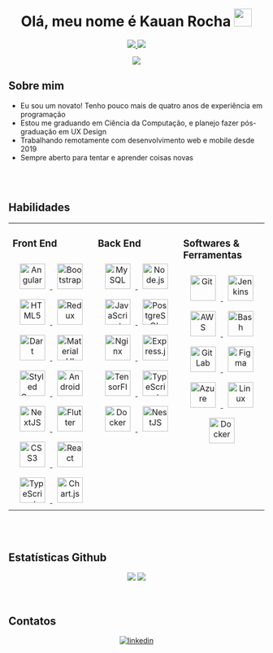 <h1 align="center">
    Olá, meu nome é Kauan Rocha
    <img src="https://media.giphy.com/media/hvRJCLFzcasrR4ia7z/giphy.gif" width="35">
</h1>

<div align="center">
    <a href="https://github.com/KauanR/KauanR/blob/main/README.md" target="_blank">
        <img src="https://img.shields.io/badge/lang-en-red.svg"/>
    </a> 
    <a href="https://github.com/KauanR/KauanR/blob/main/README.pt-br.md" target="_blank">
        <img src="https://img.shields.io/badge/lang-pt--br-green.svg"/>
    </a>
</div>

<p align="center">
  <img src="https://readme-typing-svg.demolab.com?font=Ubuntu&weight=700&size=25&duration=2500&pause=500&color=DA6286&center=true&vCenter=true&multiline=true&width=600&height=120&lines=Desenvolvedor+Web+e+Mobile;Estudante+de+Ciência+da+Computação;Apaixonado+em+aprender+coisas+novas">
</p>


## Sobre mim
- Eu sou um novato! Tenho pouco mais de quatro anos de experiência em programação
- Estou me graduando em Ciência da Computação, e planejo fazer pós-graduação em UX Design
- Trabalhando remotamente com desenvolvimento web e mobile desde 2019
- Sempre aberto para tentar e aprender coisas novas

<br/> 
<br/> 

## Habilidades
<table>
<tr>
<td valign="top" width="33%">
    <h3>Front End</h3>
    <div align="center">  
        <a href="https://angular.io/" target="_blank">
            <img style="margin: 10px" src="https://profilinator.rishav.dev/skills-assets/angularjs-original.svg" alt="Angular" height="50" />
        </a>  
        <a href="https://getbootstrap.com/docs/3.4/javascript/" target="_blank">
            <img style="margin: 10px" src="https://profilinator.rishav.dev/skills-assets/bootstrap-plain.svg" alt="Bootstrap" height="50" />
        </a>  
        <a href="https://en.wikipedia.org/wiki/HTML5" target="_blank">
            <img style="margin: 10px" src="https://profilinator.rishav.dev/skills-assets/html5-original-wordmark.svg" alt="HTML5" height="50" />
        </a>  
        <a href="https://redux.js.org/" target="_blank">
            <img style="margin: 10px" src="https://profilinator.rishav.dev/skills-assets/redux-original.svg" alt="Redux" height="50" />
        </a>  
        <a href="https://dart.dev/" target="_blank">
            <img style="margin: 10px" src="https://profilinator.rishav.dev/skills-assets/dartlang-icon.svg" alt="Dart" height="50" />
        </a>  
        <a href="https://mui.com/" target="_blank">
            <img style="margin: 10px" src="https://profilinator.rishav.dev/skills-assets/mui.png" alt="Material UI" height="50" />
        </a>  
        <a href="https://styled-components.com/" target="_blank">
            <img style="margin: 10px" src="https://profilinator.rishav.dev/skills-assets/styled-components.png" alt="Styled Components" height="50" />
        </a>  
        <a href="https://www.android.com/intl/en_in/" target="_blank">
            <img style="margin: 10px" src="https://profilinator.rishav.dev/skills-assets/android-original-wordmark.svg" alt="Android" height="50" />
        </a>  
        <a href="https://nextjs.org/" target="_blank">
            <img style="margin: 10px" src="https://profilinator.rishav.dev/skills-assets/nextjs.png" alt="NextJS" height="50" />
        </a>  
        <a href="https://flutter.dev/" target="_blank">
            <img style="margin: 10px" src="https://profilinator.rishav.dev/skills-assets/flutterio-icon.svg" alt="Flutter" height="50" />
        </a>  
        <a href="https://www.w3schools.com/css/" target="_blank">
            <img style="margin: 10px" src="https://profilinator.rishav.dev/skills-assets/css3-original-wordmark.svg" alt="CSS3" height="50" />
        </a>  
        <a href="https://reactjs.org/" target="_blank">
            <img style="margin: 10px" src="https://profilinator.rishav.dev/skills-assets/react-original-wordmark.svg" alt="React" height="50" />
        </a>  
        <a href="https://www.typescriptlang.org/" target="_blank">
            <img style="margin: 10px" src="https://profilinator.rishav.dev/skills-assets/typescript-original.svg" alt="TypeScript" height="50" />
        </a>  
        <a href="https://www.chartjs.org/" target="_blank">
            <img style="margin: 10px" src="https://profilinator.rishav.dev/skills-assets/logo-title.svg" alt="Chart.js" height="50" />
        </a>  
    </div>
</td>

<td valign="top" width="33%">
    <h3>Back End</h3>  
    <div align="center">  
        <a href="https://www.mysql.com/" target="_blank">
            <img style="margin: 10px" src="https://profilinator.rishav.dev/skills-assets/mysql-original-wordmark.svg" alt="MySQL" height="50" />
        </a>  
        <a href="https://nodejs.org/" target="_blank">
            <img style="margin: 10px" src="https://profilinator.rishav.dev/skills-assets/nodejs-original-wordmark.svg" alt="Node.js" height="50" />
        </a>  
        <a href="https://www.javascript.com/" target="_blank">
            <img style="margin: 10px" src="https://profilinator.rishav.dev/skills-assets/javascript-original.svg" alt="JavaScript" height="50" />
        </a>  
        <a href="https://www.postgresql.org/" target="_blank">
            <img style="margin: 10px" src="https://profilinator.rishav.dev/skills-assets/postgresql-original-wordmark.svg" alt="PostgreSQL" height="50" />
        </a>  
        <a href="https://www.nginx.com/" target="_blank">
            <img style="margin: 10px" src="https://profilinator.rishav.dev/skills-assets/nginx-original.svg" alt="Nginx" height="50" />
        </a>  
        <a href="https://expressjs.com/" target="_blank">
            <img style="margin: 10px" src="https://profilinator.rishav.dev/skills-assets/express-original-wordmark.svg" alt="Express.js" height="50" />
        </a>  
        <a href="https://www.tensorflow.org/" target="_blank">
            <img style="margin: 10px" src="https://profilinator.rishav.dev/skills-assets/tensorflow-icon.svg" alt="TensorFlow" height="50" />
        </a>  
        <a href="https://www.typescriptlang.org/" target="_blank">
            <img style="margin: 10px" src="https://profilinator.rishav.dev/skills-assets/typescript-original.svg" alt="TypeScript" height="50" />
        </a>  
        <a href="https://www.docker.com/" target="_blank">
            <img style="margin: 10px" src="https://profilinator.rishav.dev/skills-assets/docker-original-wordmark.svg" alt="Docker" height="50" />
        </a>  
        <a href="https://nestjs.com/" target="_blank">
            <img style="margin: 10px" src="https://profilinator.rishav.dev/skills-assets/nestjs.svg" alt="NestJS" height="50" />
        </a>  
    </div>
</td>

<td valign="top" width="33%">
    <h3>Softwares & Ferramentas</h3>
    <div align="center">  
        <a href="https://github.com/" target="_blank">
            <img style="margin: 10px" src="https://profilinator.rishav.dev/skills-assets/git-scm-icon.svg" alt="Git" height="50" />
        </a>  
        <a href="https://www.jenkins.io/" target="_blank">
            <img style="margin: 10px" src="https://profilinator.rishav.dev/skills-assets/jenkins-icon.svg" alt="Jenkins" height="50" />
        </a>  
        <a href="https://aws.amazon.com/" target="_blank">
            <img style="margin: 10px" src="https://profilinator.rishav.dev/skills-assets/amazonwebservices-original-wordmark.svg" alt="AWS" height="50" />
        </a>  
        <a href="https://www.gnu.org/software/bash/" target="_blank">
            <img style="margin: 10px" src="https://profilinator.rishav.dev/skills-assets/gnu_bash-icon.svg" alt="Bash" height="50" />
        </a>  
        <a href="https://about.gitlab.com/" target="_blank">
            <img style="margin: 10px" src="https://profilinator.rishav.dev/skills-assets/gitlab.svg" alt="GitLab" height="50" />
        </a>  
        <a href="https://www.figma.com/" target="_blank">
            <img style="margin: 10px" src="https://profilinator.rishav.dev/skills-assets/figma-icon.svg" alt="Figma" height="50" />
        </a>  
        <a href="https://azure.microsoft.com/en-in/" target="_blank">
            <img style="margin: 10px" src="https://profilinator.rishav.dev/skills-assets/microsoft_azure-icon.svg" alt="Azure" height="50" />
        </a>  
        <a href="https://www.linux.org/" target="_blank">
            <img style="margin: 10px" src="https://profilinator.rishav.dev/skills-assets/linux-original.svg" alt="Linux" height="50" />
        </a>  
        <a href="https://www.docker.com/" target="_blank">
            <img style="margin: 10px" src="https://profilinator.rishav.dev/skills-assets/docker-original-wordmark.svg" alt="Docker" height="50" />
        </a>  
    </div>
</td>
</tr>
</table>  

<br/> 
<br/> 

## Estatísticas Github
<div align="center">
    <img src="https://github-readme-stats.vercel.app/api?username=kauanr&show_icons=true&theme=dracula&count_private=true&custom_title=Estatísticas+de+repositórito&line_height=20&locale=pt-br">
    <img src="https://github-readme-stats.vercel.app/api/top-langs?username=kauanr&layout=compact&theme=dracula&locale=pt-br"/>
</div>  

<br/> 
<br/> 


## Contatos
<div align="center">
    <a 
        href="https://www.linkedin.com/in/kauan-rocha-485441202/" 
        target="_blank"
    >
        <img 
            src="https://img.shields.io/badge/linkedin-%231E77B5.svg?&style=for-the-badge&logo=linkedin&logoColor=white"
            alt=linkedin 
            style="margin-bottom: 5px;" 
        />
    </a>  
</div> 
